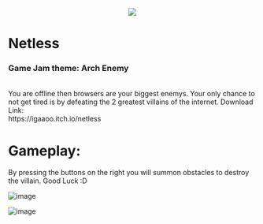 
<p align="center">
  <img src="https://user-images.githubusercontent.com/88206626/155181512-984a0cc5-6edd-4638-985a-8145fa6e2a7b.png" />
  <h1> Netless </h1>
</p>



 <h3> Game Jam theme: <strong> Arch Enemy </strong> </h3> </br>
You are offline then browsers are your biggest enemys. Your only chance to not get tired is by defeating the 2 greatest villains of the internet.
Download Link: </br>
https://igaaoo.itch.io/netless

# Gameplay:
By pressing the buttons on the right you will summon obstacles to destroy the villain. Good Luck :D

![image](https://user-images.githubusercontent.com/88206626/155180810-e89ad39e-825f-4314-90e5-66ffe7927d74.png)


![image](https://user-images.githubusercontent.com/88206626/155180863-cc1e9fe8-cd8f-4d67-8218-4c68ce5a3633.png)

